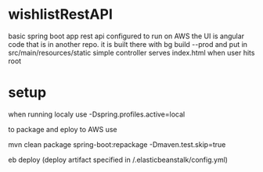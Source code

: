 # wishlistRestAPI
basic spring boot app rest api configured to run on AWS
the UI is angular code that is in another repo.
it is built there with bg build --prod and put in src/main/resources/static
simple controller serves index.html when user hits root

# setup
when running localy use -Dspring.profiles.active=local

to package and eploy to AWS use

mvn clean package spring-boot:repackage -Dmaven.test.skip=true

eb deploy (deploy artifact specified in /.elasticbeanstalk/config.yml)


